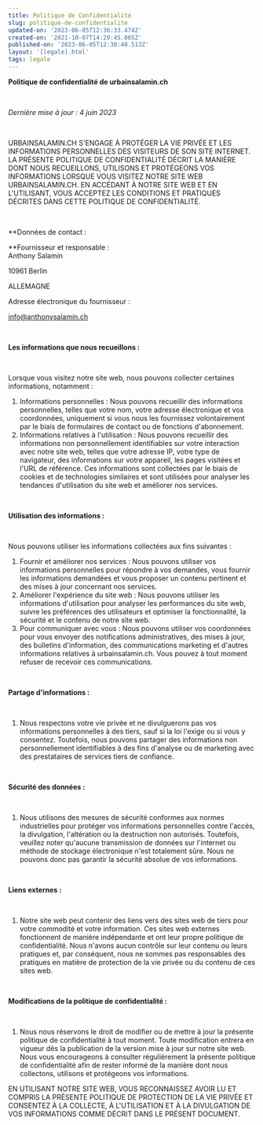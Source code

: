 ```yaml
---
title: Politique de Confidentialité
slug: politique-de-confidentialite
updated-on: '2023-06-05T12:36:33.474Z'
created-on: '2021-10-07T14:29:45.065Z'
published-on: '2023-06-05T12:38:48.513Z'
layout: '[legale].html'
tags: legale
---
```


**Politique de confidentialité de urbainsalamin.ch**

‍

_Dernière mise à jour : 4 juin 2023_

‍

URBAINSALAMIN.CH S'ENGAGE À PROTÉGER LA VIE PRIVÉE ET LES INFORMATIONS PERSONNELLES DES VISITEURS DE SON SITE INTERNET. LA PRÉSENTE POLITIQUE DE CONFIDENTIALITÉ DÉCRIT LA MANIÈRE DONT NOUS RECUEILLONS, UTILISONS ET PROTÉGEONS VOS INFORMATIONS LORSQUE VOUS VISITEZ NOTRE SITE WEB URBAINSALAMIN.CH. EN ACCÉDANT À NOTRE SITE WEB ET EN L'UTILISANT, VOUS ACCEPTEZ LES CONDITIONS ET PRATIQUES DÉCRITES DANS CETTE POLITIQUE DE CONFIDENTIALITÉ.

‍

**Données de contact :  
  
**Fournisseur et responsable :  
Anthony Salamin 

10961 Berlin

ALLEMAGNE

  
Adresse électronique du fournisseur :

info@anthonysalamin.ch

‍

**Les informations que nous recueillons :**

‍

Lorsque vous visitez notre site web, nous pouvons collecter certaines informations, notamment :  
  

1.  Informations personnelles : Nous pouvons recueillir des informations personnelles, telles que votre nom, votre adresse électronique et vos coordonnées, uniquement si vous nous les fournissez volontairement par le biais de formulaires de contact ou de fonctions d'abonnement.
2.  Informations relatives à l'utilisation : Nous pouvons recueillir des informations non personnellement identifiables sur votre interaction avec notre site web, telles que votre adresse IP, votre type de navigateur, des informations sur votre appareil, les pages visitées et l'URL de référence. Ces informations sont collectées par le biais de cookies et de technologies similaires et sont utilisées pour analyser les tendances d'utilisation du site web et améliorer nos services.

‍

**Utilisation des informations :**

‍

Nous pouvons utiliser les informations collectées aux fins suivantes :  
  

1.  Fournir et améliorer nos services : Nous pouvons utiliser vos informations personnelles pour répondre à vos demandes, vous fournir les informations demandées et vous proposer un contenu pertinent et des mises à jour concernant nos services.
2.  Améliorer l'expérience du site web : Nous pouvons utiliser les informations d'utilisation pour analyser les performances du site web, suivre les préférences des utilisateurs et optimiser la fonctionnalité, la sécurité et le contenu de notre site web.
3.  Pour communiquer avec vous : Nous pouvons utiliser vos coordonnées pour vous envoyer des notifications administratives, des mises à jour, des bulletins d'information, des communications marketing et d'autres informations relatives à urbainsalamin.ch. Vous pouvez à tout moment refuser de recevoir ces communications.

‍

**Partage d'informations :**

‍

1.  Nous respectons votre vie privée et ne divulguerons pas vos informations personnelles à des tiers, sauf si la loi l'exige ou si vous y consentez. Toutefois, nous pouvons partager des informations non personnellement identifiables à des fins d'analyse ou de marketing avec des prestataires de services tiers de confiance.

‍

**Sécurité des données :**

‍

1.  Nous utilisons des mesures de sécurité conformes aux normes industrielles pour protéger vos informations personnelles contre l'accès, la divulgation, l'altération ou la destruction non autorisés. Toutefois, veuillez noter qu'aucune transmission de données sur l'internet ou méthode de stockage électronique n'est totalement sûre. Nous ne pouvons donc pas garantir la sécurité absolue de vos informations.

‍

**Liens externes :**

‍

1.  Notre site web peut contenir des liens vers des sites web de tiers pour votre commodité et votre information. Ces sites web externes fonctionnent de manière indépendante et ont leur propre politique de confidentialité. Nous n'avons aucun contrôle sur leur contenu ou leurs pratiques et, par conséquent, nous ne sommes pas responsables des pratiques en matière de protection de la vie privée ou du contenu de ces sites web.

‍

**Modifications de la politique de confidentialité :**

‍

1.  Nous nous réservons le droit de modifier ou de mettre à jour la présente politique de confidentialité à tout moment. Toute modification entrera en vigueur dès la publication de la version mise à jour sur notre site web. Nous vous encourageons à consulter régulièrement la présente politique de confidentialité afin de rester informé de la manière dont nous collectons, utilisons et protégeons vos informations.  
      
    

EN UTILISANT NOTRE SITE WEB, VOUS RECONNAISSEZ AVOIR LU ET COMPRIS LA PRÉSENTE POLITIQUE DE PROTECTION DE LA VIE PRIVÉE ET CONSENTEZ À LA COLLECTE, À L'UTILISATION ET À LA DIVULGATION DE VOS INFORMATIONS COMME DÉCRIT DANS LE PRÉSENT DOCUMENT.

‍
